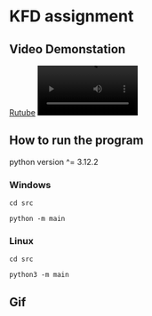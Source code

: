 # KFD assignment



## Video Demonstation

[Rutube](https://rutube.ru/video/private/aede40f789a7ceceaae2fccd35ff8f6e/?p=BJ55MK3zNOxc8Iak6yCLfA)
<video src='https://rutube.ru/video/private/aede40f789a7ceceaae2fccd35ff8f6e/?p=BJ55MK3zNOxc8Iak6yCLfA' width=180/>

## How to run the program

python version ^= 3.12.2

### Windows

`cd src`

`python -m main`

### Linux

`cd src`

`python3 -m main`

## Gif
